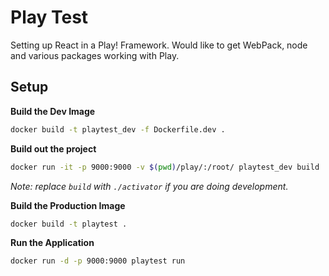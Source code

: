 # Play Test

Setting up React in a Play! Framework.
Would like to get WebPack, node and various packages working with Play.

## Setup

**Build the Dev Image**
```bash
docker build -t playtest_dev -f Dockerfile.dev .
```

**Build out the project**
```bash
docker run -it -p 9000:9000 -v $(pwd)/play/:/root/ playtest_dev build
```
_Note: replace ``build`` with ``./activator`` if you are doing development._

**Build the Production Image**
```bash
docker build -t playtest .
```

**Run the Application**
```bash
docker run -d -p 9000:9000 playtest run
```
